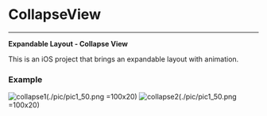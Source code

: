 # CollapseView
* **
**Expandable Layout - Collapse View**

This is an iOS project that brings an expandable layout with animation.

### Example

![collapse1](./pic/pic1_50.png =100x20)
![collapse2](./pic/pic1_50.png =100x20)


[collapse1]: /Images/collapse1.PNG
[collapse2]: /Images/collapse2.PNG


